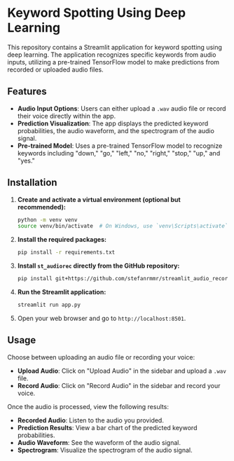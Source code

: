 # Keyword Spotting Using Deep Learning

This repository contains a Streamlit application for keyword spotting using deep learning. The application recognizes specific keywords from audio inputs, utilizing a pre-trained TensorFlow model to make predictions from recorded or uploaded audio files.

## Features

- **Audio Input Options**: Users can either upload a `.wav` audio file or record their voice directly within the app.
- **Prediction Visualization**: The app displays the predicted keyword probabilities, the audio waveform, and the spectrogram of the audio signal.
- **Pre-trained Model**: Uses a pre-trained TensorFlow model to recognize keywords including "down," "go," "left," "no," "right," "stop," "up," and "yes."

## Installation

1. **Create and activate a virtual environment (optional but recommended):**

    ```bash
    python -m venv venv
    source venv/bin/activate  # On Windows, use `venv\Scripts\activate`
    ```

2. **Install the required packages:**

    ```bash
    pip install -r requirements.txt
    ```

3. **Install `st_audiorec` directly from the GitHub repository:**

    ```bash
    pip install git+https://github.com/stefanrmmr/streamlit_audio_recorder.git
    ```

4. **Run the Streamlit application:**

    ```bash
    streamlit run app.py
    ```

5. Open your web browser and go to `http://localhost:8501`.

## Usage

Choose between uploading an audio file or recording your voice:
- **Upload Audio**: Click on "Upload Audio" in the sidebar and upload a `.wav` file.
- **Record Audio**: Click on "Record Audio" in the sidebar and record your voice.

Once the audio is processed, view the following results:
- **Recorded Audio**: Listen to the audio you provided.
- **Prediction Results**: View a bar chart of the predicted keyword probabilities.
- **Audio Waveform**: See the waveform of the audio signal.
- **Spectrogram**: Visualize the spectrogram of the audio signal.

